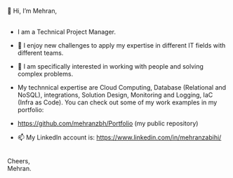 👋 Hi, I’m Mehran,  
<br>
- I am a Technical Project Manager. 
- 👀 I enjoy new challenges to apply my expertise in different IT fields with different teams.

- 🌱 I am specifically interested in working with people and solving complex problems.
- My technnical expertise are Cloud Computing, Database (Relational and NoSQL), integrations, Solution Design, Monitoring and Logging, IaC (Infra as Code). You can check out some of my work examples in my portfolio:
- https://github.com/mehranzbh/Portfolio (my public repository)

- 📫 My LinkedIn account is: https://www.linkedin.com/in/mehranzabihi/
<br>
Cheers,
<br> 
Mehran.

<!---
mehranzbh/mehranzbh is a ✨ special ✨ repository because its `README.md` (this file) appears on your GitHub profile.
You can click the Preview link to take a look at your changes.
--->
